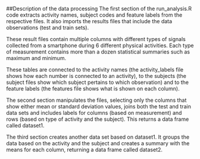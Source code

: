 ##Description of the data processing
The first section of the run_analysis.R code extracts activity names, subject
codes and feature labels from the respective files.
It also imports the results files that include the data observations (test and 
train sets).

These result files contain multiple columns with different types of signals
collected from a smartphone during 6 different physical activities. Each 
type of measurement contains more than a dozen statistical summaries such as
maximum and minimum.

These tables are connected to the activity names (the activity_labels file shows
how each number is connected to an activity), to the subjects (the subject files
show which subject pertains to which observation) and to the feature labels (the
features file shows what is shown on each column).

The second section manipulates the files, selecting only the columns that show
either mean or standard deviation values, joins both the test and train data
sets and includes labels for columns (based on measurement) and rows (based on
type of activity and the subject). This returns a data frame called dataset1.

The third section creates another data set based on dataset1. It groups the data
based on the activity and the subject and creates a summary with the means for 
each column, returning a data frame called dataset2.